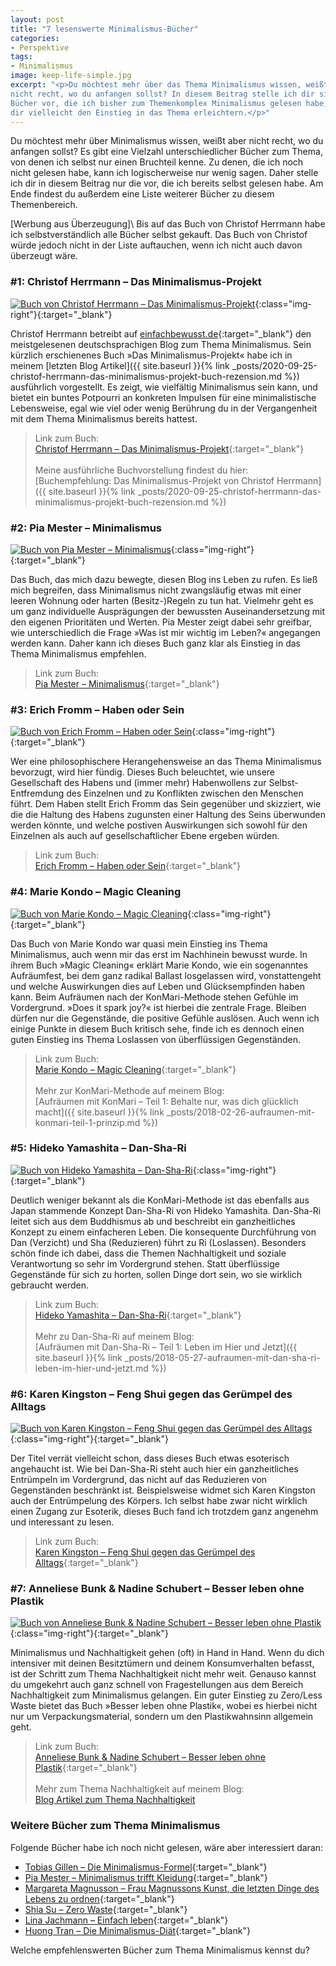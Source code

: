```yaml
---
layout: post
title: "7 lesenswerte Minimalismus-Bücher"
categories:
- Perspektive
tags:
- Minimalismus
image: keep-life-simple.jpg
excerpt: "<p>Du möchtest mehr über das Thema Minimalismus wissen, weißt aber
nicht recht, wo du anfangen sollst? In diesem Beitrag stelle ich dir sieben
Bücher vor, die ich bisher zum Themenkomplex Minimalismus gelesen habe, und die
dir vielleicht den Einstieg in das Thema erleichtern.</p>"
---
```


Du möchtest mehr über Minimalismus wissen, weißt aber nicht recht, wo du
anfangen sollst? Es gibt eine Vielzahl unterschiedlicher Bücher zum Thema, von
denen ich selbst nur einen Bruchteil kenne. Zu denen, die ich noch nicht gelesen
habe, kann ich logischerweise nur wenig sagen. Daher stelle ich dir in diesem
Beitrag nur die vor, die ich bereits selbst gelesen habe. Am Ende findest du
außerdem eine Liste weiterer Bücher zu diesem Themenbereich.

[Werbung aus Überzeugung]\\
Bis auf das Buch von Christof Herrmann habe ich selbstverständlich alle Bücher
selbst gekauft. Das Buch von Christof würde jedoch nicht in der Liste
auftauchen, wenn ich nicht auch davon überzeugt wäre.

### #1: Christof Herrmann – Das Minimalismus-Projekt

[![Buch von Christof Herrmann – Das Minimalismus-Projekt]({{site.baseurl}}/assets/img/posts/buch_minimalismus_projekt_christof_hermann.jpg)](https://shop.autorenwelt.de/products/das-minimalismus-projekt-52-praktische-ideen-fur-weniger-haben-und-mehr-sein-von-christof-herrmann){:class="img-right"}{:target="\_blank"}

Christof Herrmann betreibt auf
[einfachbewusst.de](https://www.einfachbewusst.de/){:target="\_blank"}
den meistgelesenen deutschsprachigen Blog zum Thema Minimalismus. Sein kürzlich
erschienenes Buch »Das Minimalismus-Projekt« habe ich in meinem
[letzten Blog Artikel]({{ site.baseurl }}{% link _posts/2020-09-25-christof-herrmann-das-minimalismus-projekt-buch-rezension.md %})
ausführlich vorgestellt. Es zeigt, wie vielfältig Minimalismus sein kann, und
bietet ein buntes Potpourri an konkreten Impulsen für eine minimalistische
Lebensweise, egal wie viel oder wenig Berührung du in der Vergangenheit mit dem
Thema Minimalismus bereits hattest.

> Link zum Buch:<br/>
>[Christof Herrmann – Das Minimalismus-Projekt](https://shop.autorenwelt.de/products/das-minimalismus-projekt-52-praktische-ideen-fur-weniger-haben-und-mehr-sein-von-christof-herrmann){:target="\_blank"}<br/><br/>
> Meine ausführliche Buchvorstellung findest du hier:<br/>
>[Buchempfehlung: Das Minimalismus-Projekt von Christof Herrmann]({{ site.baseurl }}{% link _posts/2020-09-25-christof-herrmann-das-minimalismus-projekt-buch-rezension.md %})

### #2: Pia Mester – Minimalismus

[![Buch von Pia Mester – Minimalismus]({{site.baseurl}}/assets/img/posts/buch_pia_mester_minimalismus.jpg)](https://www.amazon.de/Minimalismus-Weniger-besitzen-Mehr-leben/dp/1511712600){:class="img-right"}{:target="\_blank"}

Das Buch, das mich dazu bewegte, diesen Blog ins Leben zu rufen. Es ließ mich
begreifen, dass Minimalismus nicht zwangsläufig etwas mit einer leeren Wohnung
oder harten (Besitz-)Regeln zu tun hat. Vielmehr geht es um ganz individuelle
Ausprägungen der bewussten Auseinandersetzung mit den eigenen Prioritäten und
Werten. Pia Mester zeigt dabei sehr greifbar, wie unterschiedlich die Frage »Was
ist mir wichtig im Leben?« angegangen werden kann. Daher kann ich dieses Buch
ganz klar als Einstieg in das Thema Minimalismus empfehlen.

> Link zum Buch:<br/>
>[Pia Mester – Minimalismus](https://www.amazon.de/Minimalismus-Weniger-besitzen-Mehr-leben/dp/1511712600){:target="\_blank"}

### #3: Erich Fromm – Haben oder Sein

[![Buch von Erich Fromm – Haben oder Sein]({{site.baseurl}}/assets/img/posts/buch_erich_fromm_haben_oder_sein.jpg)](https://www.dtv.de/buch/erich-fromm-rainer-funk-haben-oder-sein-34234/){:class="img-right"}{:target="\_blank"}

Wer eine philosophischere Herangehensweise an das Thema Minimalismus bevorzugt,
wird hier fündig. Dieses Buch beleuchtet, wie unsere Gesellschaft des Habens und
(immer mehr) Habenwollens zur Selbst-Entfremdung des Einzelnen und zu Konflikten
zwischen den Menschen führt. Dem Haben stellt Erich Fromm das Sein gegenüber und
skizziert, wie die die Haltung des Habens zugunsten einer Haltung des Seins
überwunden werden könnte, und welche postiven Auswirkungen sich sowohl für den
Einzelnen als auch auf gesellschaftlicher Ebene ergeben würden.

> Link zum Buch:<br/>
>[Erich Fromm – Haben oder Sein](https://www.dtv.de/buch/erich-fromm-rainer-funk-haben-oder-sein-34234/){:target="\_blank"}

### #4: Marie Kondo – Magic Cleaning

[![Buch von Marie Kondo – Magic Cleaning]({{site.baseurl}}/assets/img/posts/buch_marie_kondo_magic_cleaning.jpg)](https://www.rowohlt.de/taschenbuch/marie-kondo-magic-cleaning.html){:class="img-right"}{:target="\_blank"}

Das Buch von Marie Kondo war quasi mein Einstieg ins Thema Minimalismus, auch
wenn mir das erst im Nachhinein bewusst wurde. In ihrem Buch »Magic Cleaning«
erklärt Marie Kondo, wie ein sogenanntes Aufräumfest, bei dem ganz radikal
Ballast losgelassen wird, vonstattengeht und welche Auswirkungen dies auf Leben
und Glücksempfinden haben kann. Beim Aufräumen nach der KonMari-Methode stehen
Gefühle im Vordergrund. »Does it spark joy?« ist hierbei die zentrale Frage.
Bleiben dürfen nur die Gegenstände, die positive Gefühle auslösen. Auch wenn ich
einige Punkte in diesem Buch kritisch sehe, finde ich es dennoch einen guten
Einstieg ins Thema Loslassen von überflüssigen Gegenständen.

> Link zum Buch:<br/>
>[Marie Kondo – Magic Cleaning](https://www.rowohlt.de/taschenbuch/marie-kondo-magic-cleaning.html){:target="\_blank"}<br/><br/>
> Mehr zur KonMari-Methode auf meinem Blog:<br/>
>[Aufräumen mit KonMari – Teil 1: Behalte nur, was dich glücklich macht]({{ site.baseurl }}{% link _posts/2018-02-26-aufraumen-mit-konmari-teil-1-prinzip.md %})

### #5: Hideko Yamashita – Dan-Sha-Ri

[![Buch von Hideko Yamashita – Dan-Sha-Ri]({{site.baseurl}}/assets/img/posts/buch_hideko_yamashita_dan_sha_ri.jpg)](https://www.randomhouse.de/Taschenbuch/Dan-Sha-Ri-UEberfluessiges-loswerden-das-Leben-aufraeumen/Hideko-Yamashita/Heyne-Spiritualitaet-und-Esoterik/e561549.rhd){:class="img-right"}{:target="\_blank"}

Deutlich weniger bekannt als die KonMari-Methode ist das ebenfalls aus Japan
stammende Konzept Dan-Sha-Ri von Hideko Yamashita. Dan-Sha-Ri leitet sich aus
dem Buddhismus ab und beschreibt ein ganzheitliches Konzept zu einem einfacheren
Leben. Die konsequente Durchführung von Dan (Verzicht) und Sha (Reduzieren)
führt zu Ri (Loslassen). Besonders schön finde ich dabei, dass die Themen
Nachhaltigkeit und soziale Verantwortung so sehr im Vordergrund stehen. Statt
überflüssige Gegenstände für sich zu horten, sollen Dinge dort sein, wo sie
wirklich gebraucht werden.

> Link zum Buch:<br/>
>[Hideko Yamashita – Dan-Sha-Ri](https://www.randomhouse.de/Taschenbuch/Dan-Sha-Ri-UEberfluessiges-loswerden-das-Leben-aufraeumen/Hideko-Yamashita/Heyne-Spiritualitaet-und-Esoterik/e561549.rhd){:target="\_blank"}<br/><br/>
> Mehr zu Dan-Sha-Ri auf meinem Blog:<br/>
>[Aufräumen mit Dan-Sha-Ri – Teil 1: Leben im Hier und Jetzt]({{ site.baseurl }}{% link _posts/2018-05-27-aufraumen-mit-dan-sha-ri-leben-im-hier-und-jetzt.md %})

### #6: Karen Kingston – Feng Shui gegen das Gerümpel des Alltags

[![Buch von Karen Kingston – Feng Shui gegen das Gerümpel des Alltags]({{site.baseurl}}/assets/img/posts/buch_karen_kingston_feng_shui_gegen_das_geruempel_des_alltags.jpg)](https://www.rowohlt.de/taschenbuch/karen-kingston-feng-shui-gegen-das-geruempel-des-alltags-richtig-ausmisten-geruempelfrei-bleiben.html){:class="img-right"}{:target="\_blank"}

Der Titel verrät vielleicht schon, dass dieses Buch etwas esoterisch angehaucht
ist. Wie bei Dan-Sha-Ri steht auch hier ein ganzheitliches Entrümpeln im
Vordergrund, das nicht auf das Reduzieren von Gegenständen beschränkt ist.
Beispielsweise widmet sich Karen Kingston auch der Entrümpelung des Körpers. Ich
selbst habe zwar nicht wirklich einen Zugang zur Esoterik, dieses Buch fand ich
trotzdem ganz angenehm und interessant zu lesen.

> Link zum Buch:<br/>
>[Karen Kingston – Feng Shui gegen das Gerümpel des Alltags](https://www.rowohlt.de/taschenbuch/karen-kingston-feng-shui-gegen-das-geruempel-des-alltags-richtig-ausmisten-geruempelfrei-bleiben.html){:target="\_blank"}


### #7: Anneliese Bunk & Nadine Schubert – Besser leben ohne Plastik

[![Buch von Anneliese Bunk & Nadine Schubert – Besser leben ohne Plastik]({{site.baseurl}}/assets/img/posts/buch_nadine_schubert_besser_leben_ohne_plastik.jpg)](https://www.oekom.de/buch/besser-leben-ohne-plastik-9783865817846?p=1){:class="img-right"}{:target="\_blank"}

Minimalismus und Nachhaltigkeit gehen (oft) in Hand in Hand. Wenn du dich
intensiver mit deinen Besitztümern und deinem Konsumverhalten befasst, ist der
Schritt zum Thema Nachhaltigkeit nicht mehr weit. Genauso kannst du umgekehrt
auch ganz schnell von Fragestellungen aus dem Bereich Nachhaltigkeit zum
Minimalismus gelangen. Ein guter Einstieg zu Zero/Less Waste bietet das Buch
»Besser leben ohne Plastik«, wobei es hierbei nicht nur um Verpackungsmaterial,
sondern um den Plastikwahnsinn allgemein geht.

> Link zum Buch:<br/>
>[Anneliese Bunk & Nadine Schubert – Besser leben ohne Plastik](https://www.oekom.de/buch/besser-leben-ohne-plastik-9783865817846?p=1){:target="\_blank"}<br/><br/>
> Mehr zum Thema Nachhaltigkeit auf meinem Blog:<br/>
>[Blog Artikel zum Thema Nachhaltigkeit]({{site.baseurl}}/tags/Nachhaltigkeit)

### Weitere Bücher zum Thema Minimalismus

Folgende Bücher habe ich noch nicht gelesen, wäre aber interessiert daran:

* [Tobias Gillen – Die Minimalismus-Formel](https://minimalismusformel.de/){:target="\_blank"}
* [Pia Mester – Minimalismus trifft Kleidung](https://www.amazon.de/gp/product/1519227922){:target="\_blank"}
* [Margareta Magnusson – Frau Magnussons Kunst, die letzten Dinge des Lebens zu ordnen](https://www.fischerverlage.de/buch/margareta-magnusson-frau-magnussons-kunst-die-letzten-dinge-des-lebens-zu-ordnen-9783103973235){:target="\_blank"}
* [Shia Su – Zero Waste](https://shop.freya.at/selber-machen/kosmetik/381/zero-waste?sPartner=wastelandrebel){:target="\_blank"}
* [Lina Jachmann – Einfach leben](https://www.knesebeck-verlag.de/einfach_leben/t-1/541){:target="\_blank"}
* [Huong Tran – Die Minimalismus-Diät](https://www.amazon.de/Die-Minimalismus-Di%C3%A4t-gl%C3%BCcklich-abnimmst-%C3%9Cberfl%C3%BCssige-ebook/dp/B0156W6TOW){:target="\_blank"}

Welche empfehlenswerten Bücher zum Thema Minimalismus kennst du?
